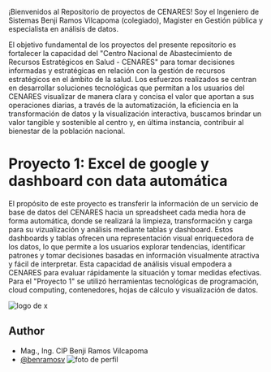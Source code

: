 ¡Bienvenidos al Repositorio de proyectos de CENARES!
Soy el Ingeniero de Sistemas Benji Ramos Vilcapoma (colegiado), Magister en Gestión pública y especialista en análisis de datos.

El objetivo fundamental de los proyectos del presente repositorio es fortalecer la capacidad del "Centro Nacional de Abastecimiento de Recursos Estratégicos en Salud - CENARES" para tomar decisiones informadas y estratégicas en relación con la gestión de recursos estratégicos en el ámbito de la salud. Los esfuerzos realizados se centran en desarrollar soluciones tecnológicas que permitan a los usuarios del CENARES visualizar de manera clara y concisa el valor que aportan a sus operaciones diarias, a través de la automatización, la eficiencia en la transformación de datos y la visualización interactiva, buscamos brindar un valor tangible y sostenible al centro y, en última instancia, contribuir al bienestar de la población nacional.

# Proyecto 1: Excel de google y dashboard con data automática

El propósito de este proyecto es transferir la información de un servicio de base de datos del CENARES hacia un spreadsheet cada media hora de forma automática, donde se realizará la limpieza, transformación y carga para su vizualización y análisis mediante tablas y dashboard. Estos dashboards y tablas ofrecen una representación visual enriquecedora de los datos, lo que permite a los usuarios explorar tendencias, identificar patrones y tomar decisiones basadas en información visualmente atractiva y fácil de interpretar. Esta capacidad de análisis visual empodera a CENARES para evaluar rápidamente la situación y tomar medidas efectivas.
Para el "Proyecto 1" se utilizó herramientas tecnológicas de programación, cloud computing, contenedores, hojas de cálculo y visualización de datos.

![logo de x](https://[i.postimg.cc/qBFRCCbJ/PINGUINO.jpg](https://i.postimg.cc/YqGCZrjs/Capturass.jpg))

## Author
- Mag., Ing. CIP Benji Ramos Vilcapoma
- [@benramosv](https://www.github.com/benramosv)
![foto de perfil]([https://drive.google.com/file/d/1vGDdUKDaUoFqF4vP7K4IRDjpg2NmU_pa/view](https://i.postimg.cc/7hyrRkRp/Imagen-de-Whats-App-2023-08-27-a-las-23-38-27.jpg)https://i.postimg.cc/7hyrRkRp/Imagen-de-Whats-App-2023-08-27-a-las-23-38-27.jpg)





